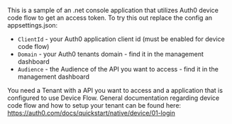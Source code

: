 This is a sample of an .net console application that utilizes Auth0 device code flow to get an access token.
To try this out replace the config an appsettings.json:

- `ClientId` - your Auth0 application client id (must be enabled for device code flow)
- `Domain` - your Auth0 tenants domain - find it in the management dashboard
- `Audience` - the Audience of the API you want to access - find it in the management dashboard

You need a Tenant with a API you want to access and a application that is configured to use Device Flow.
General documentation regarding device code flow and how to setup your tenant can be found here: https://auth0.com/docs/quickstart/native/device/01-login


